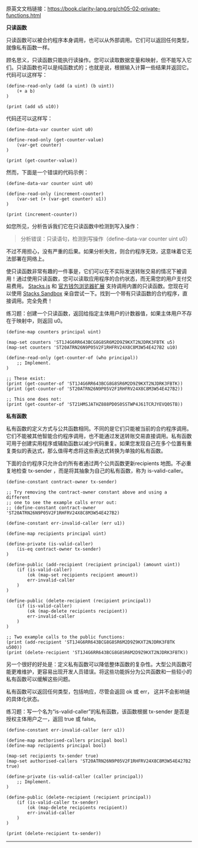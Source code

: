
原英文文档链接：https://book.clarity-lang.org/ch05-02-private-functions.html

**只读函数**

只读函数可以被合约程序本身调用，也可以从外部调用。它们可以返回任何类型，就像私有函数一样。

顾名思义，只读函数只能执行读操作。您可以读取数据变量和映射，但不能写入它们。只读函数也可以是纯函数式的；也就是说，根据输入计算一些结果并返回它。代码可以这样写：

```
(define-read-only (add (a uint) (b uint))
    (+ a b)
)

(print (add u5 u10))

```

代码还可以这样写：

```
(define-data-var counter uint u0)

(define-read-only (get-counter-value)
    (var-get counter)
)

(print (get-counter-value))

```


然而，下面是一个错误的代码示例：

```
(define-data-var counter uint u0)

(define-read-only (increment-counter)
    (var-set (+ (var-get counter) u1))
)

(print (increment-counter))

```

如您所见，分析告诉我们它在只读函数中检测到写入操作：

> 分析错误：只读语句，检测到写操作（define-data-var counter uint u0）

不过不用担心，没有严重的后果。如果分析失败，则合约程序无效，这意味着它无法部署在网络上。


使只读函数非常有趣的一件事是，它们可以在不实际发送转账交易的情况下被调用！通过使用只读函数，您可以读取应用程序的合约状态，而无需您的用户支付交易费用。 [Stacks.js](https://github.com/blockstack/stacks.js) 和 [官方钱包浏览器扩展](https://www.hiro.so/wallet/install-web) 支持调用内置的只读函数。您现在可以使用 [Stacks Sandbox](https://explorer.stacks.co/sandbox/contract-call) 亲自尝试一下。找到一个带有只读函数的合约程序，直接调用。完全免费！


练习题：创建一个只读函数，返回给指定主体用户的计数器值，如果主体用户不存在于映射中，则返回 u0。

```
(define-map counters principal uint)

(map-set counters 'ST1J4G6RR643BCG8G8SR6M2D9Z9KXT2NJDRK3FBTK u5)
(map-set counters 'ST20ATRN26N9P05V2F1RHFRV24X8C8M3W54E427B2 u10)

(define-read-only (get-counter-of (who principal))
    ;; Implement.
)

;; These exist:
(print (get-counter-of 'ST1J4G6RR643BCG8G8SR6M2D9Z9KXT2NJDRK3FBTK))
(print (get-counter-of 'ST20ATRN26N9P05V2F1RHFRV24X8C8M3W54E427B2))

;; This one does not:
(print (get-counter-of 'ST21HMSJATHZ888PD0S0SSTWP4J61TCRJYEVQ0STB))

```



**私有函数**

私有函数的定义方式与公共函数相同。不同的是它们只能被当前的合约程序调用。它们不能被其他智能合约程序调用，也不能通过发送转账交易直接调用。私有函数可用于创建实用程序或辅助函数以减少代码重复。如果您发现自己在多个位置有重复类似的表达式，那么值得考虑将这些表达式转换为单独的私有函数。

下面的合约程序只允许合约所有者通过两个公共函数更新recipients 地图。不必重复地检查 tx-sender ，而是将其抽象为自己的私有函数，称为 is-valid-caller。

```
(define-constant contract-owner tx-sender)

;; Try removing the contract-owner constant above and using a different
;; one to see the example calls error out:
;; (define-constant contract-owner 'ST20ATRN26N9P05V2F1RHFRV24X8C8M3W54E427B2)

(define-constant err-invalid-caller (err u1))

(define-map recipients principal uint)

(define-private (is-valid-caller)
    (is-eq contract-owner tx-sender)
)

(define-public (add-recipient (recipient principal) (amount uint))
    (if (is-valid-caller)
        (ok (map-set recipients recipient amount))
        err-invalid-caller
    )
)

(define-public (delete-recipient (recipient principal))
    (if (is-valid-caller)
        (ok (map-delete recipients recipient))
        err-invalid-caller
    )
)

;; Two example calls to the public functions:
(print (add-recipient 'ST1J4G6RR643BCG8G8SR6M2D9Z9KXT2NJDRK3FBTK u500))
(print (delete-recipient 'ST1J4G6RR643BCG8G8SR6M2D9Z9KXT2NJDRK3FBTK))

```
另一个很好的好处是：定义私有函数可以降低整体函数的复杂性。大型公共函数可能更难维护，更容易出现开发人员错误。将这些功能拆分为公共函数和一些较小的私有函数可以缓解这些问题。

私有函数可以返回任何类型，包括响应，尽管会返回 ok 或 err， 这并不会影响链的具体化状态。


练习题：写一个名为“is-valid-caller”的私有函数，该函数根据 tx-sender 是否是授权主体用户之一，返回 true 或 false。



```
(define-constant err-invalid-caller (err u1))

(define-map authorised-callers principal bool)
(define-map recipients principal bool)

(map-set recipients tx-sender true)
(map-set authorised-callers 'ST20ATRN26N9P05V2F1RHFRV24X8C8M3W54E427B2 true)

(define-private (is-valid-caller (caller principal))
    ;; Implement.
)

(define-public (delete-recipient (recipient principal))
    (if (is-valid-caller tx-sender)
        (ok (map-delete recipients recipient))
        err-invalid-caller
    )
)

(print (delete-recipient tx-sender))

```




---

